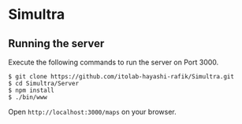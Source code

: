 Simultra
========

## Running the server

Execute the following commands to run the server on Port 3000.

```
$ git clone https://github.com/itolab-hayashi-rafik/Simultra.git
$ cd Simultra/Server
$ npm install
$ ./bin/www
```

Open `http://localhost:3000/maps` on your browser.